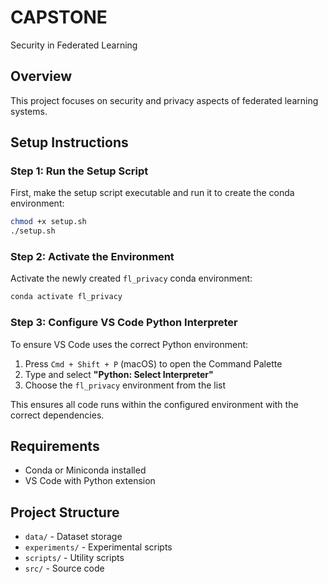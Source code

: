 # CAPSTONE
Security in Federated Learning

## Overview
This project focuses on security and privacy aspects of federated learning systems.

## Setup Instructions

### Step 1: Run the Setup Script
First, make the setup script executable and run it to create the conda environment:

```bash
chmod +x setup.sh
./setup.sh
```

### Step 2: Activate the Environment
Activate the newly created `fl_privacy` conda environment:

```bash
conda activate fl_privacy
```

### Step 3: Configure VS Code Python Interpreter
To ensure VS Code uses the correct Python environment:

1. Press `Cmd + Shift + P` (macOS) to open the Command Palette
2. Type and select **"Python: Select Interpreter"**
3. Choose the `fl_privacy` environment from the list

This ensures all code runs within the configured environment with the correct dependencies.

## Requirements
- Conda or Miniconda installed
- VS Code with Python extension

## Project Structure
- `data/` - Dataset storage
- `experiments/` - Experimental scripts
- `scripts/` - Utility scripts
- `src/` - Source code